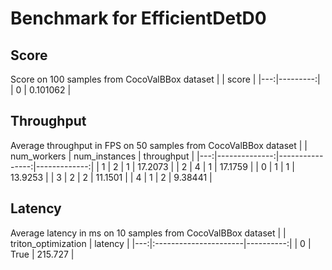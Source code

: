 # Benchmark for EfficientDetD0

## Score

Score on 100 samples from CocoValBBox dataset
|    |    score |
|---:|---------:|
|  0 | 0.101062 |

## Throughput
Average throughput in FPS on 50 samples from CocoValBBox dataset
|    |   num_workers |   num_instances |   throughput |
|---:|--------------:|----------------:|-------------:|
|  1 |             2 |               1 |     17.2073  |
|  2 |             4 |               1 |     17.1759  |
|  0 |             1 |               1 |     13.9253  |
|  3 |             2 |               2 |     11.1501  |
|  4 |             1 |               2 |      9.38441 |

## Latency

Average latency in ms on 10 samples from CocoValBBox dataset
|    | triton_optimization   |   latency |
|---:|:----------------------|----------:|
|  0 | True                  |   215.727 |